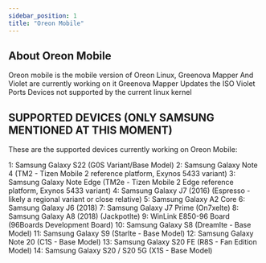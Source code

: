 ```yaml
---
sidebar_position: 1
title: "Oreon Mobile"
---
```


## About Oreon Mobile

Oreon mobile is the mobile version of Oreon Linux,
Greenova Mapper And Violet are currently working on it
Greenova Mapper Updates the ISO
Violet Ports Devices not supported by the current linux kernel

## SUPPORTED DEVICES (ONLY SAMSUNG MENTIONED AT THIS MOMENT)

These are the supported devices currently working on Oreon Mobile:

​1: Samsung Galaxy S22 (G0S Variant/Base Model)
2: Samsung Galaxy Note 4 (TM2 - Tizen Mobile 2 reference platform, Exynos 5433 variant)
3: Samsung Galaxy Note Edge (TM2e - Tizen Mobile 2 Edge reference platform, Exynos 5433 variant)
4: Samsung Galaxy J7 (2016) (Espresso - likely a regional variant or close relative)
5: Samsung Galaxy A2 Core
6: Samsung Galaxy J6 (2018)
7: Samsung Galaxy J7 Prime (On7xelte)
8: Samsung Galaxy A8 (2018) (Jackpotlte)
9: WinLink E850-96 Board (96Boards Development Board)
10: Samsung Galaxy S8 (Dreamlte - Base Model)
11: Samsung Galaxy S9 (Starlte - Base Model)
12: Samsung Galaxy Note 20 (C1S - Base Model)
13: Samsung Galaxy S20 FE (R8S - Fan Edition Model)
14: Samsung Galaxy S20 / S20 5G (X1S - Base Model)
